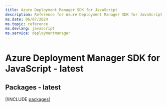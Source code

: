 ```yaml
---
title: Azure Deployment Manager SDK for JavaScript
description: Reference for Azure Deployment Manager SDK for JavaScript
ms.date: 06/07/2024
ms.topic: reference
ms.devlang: javascript
ms.service: deploymentmanager
---
```

# Azure Deployment Manager SDK for JavaScript - latest
## Packages - latest
[!INCLUDE [packages](deployment-manager-index.md)]